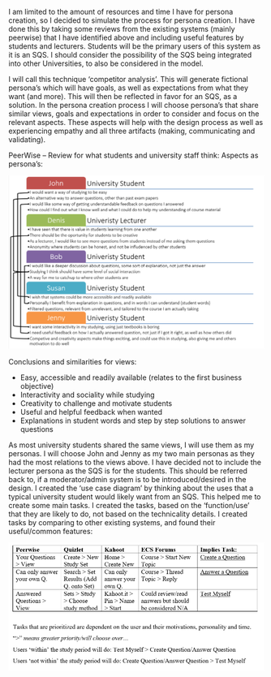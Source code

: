 I am limited to the amount of resources and time I have for persona creation, so I decided to simulate the process for persona creation. I have done this by taking some reviews from the existing systems (mainly peerwise) that I have identified above and including useful features by students and lecturers. Students will be the primary users of this system as it is an SQS. I should consider the possibility of the SQS being integrated into other Universities, to also be considered in the model.

I will call this technique ‘competitor analysis’.
This will generate fictional persona’s which will have goals, as well as expectations from what they want (and more). This will then be reflected in favor for an SQS, as a solution.
In the persona creation process I will choose persona’s that share similar views, goals and expectations in order to consider and focus on the relevant aspects. These aspects will help with the design process as well as experiencing empathy and all three artifacts (making, communicating and validating).

PeerWise – Review for what students and university staff think: Aspects as persona’s:

![image](uploads/115f3f5b1ed7b3e5c17b5b6079918090/image.png)

Conclusions and similarities for views:
* Easy, accessible and readily available (relates to the first business objective)
* Interactivity and sociality while studying
* Creativity to challenge and motivate students
* Useful and helpful feedback when wanted 
* Explanations in student words and step by step solutions to answer questions

As most university students shared the same views, I will use them as my personas. I will choose John and Jenny as my two main personas as they had the most relations to the views above. I have decided not to include the lecturer persona as the SQS is for the students. This should be referred back to, if a moderator/admin system is to be introduced/desired in the design.
I created the ‘use case diagram’ by thinking about the uses that a typical university student would likely want from an SQS. This helped me to create some main tasks. I created the tasks, based on the ‘function/use’ that they are likely to do, not based on the technicality details. 
I created tasks by comparing to other existing systems, and found their useful/common features:

![image](uploads/0067fe6d8ce3ec23c8ce84e182d8be51/image.png)


